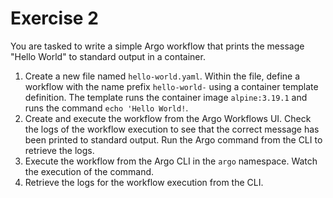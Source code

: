 # Exercise 2

You are tasked to write a simple Argo workflow that prints the message "Hello World" to standard output in a container.

1. Create a new file named `hello-world.yaml`. Within the file, define a workflow with the name prefix `hello-world-` using a container template definition. The template runs the container image `alpine:3.19.1` and runs the command `echo 'Hello World!`.
2. Create and execute the workflow from the Argo Workflows UI. Check the logs of the workflow execution to see that the correct message has been printed to standard output. Run the Argo command from the CLI to retrieve the logs.
3. Execute the workflow from the Argo CLI in the `argo` namespace. Watch the execution of the command.
4. Retrieve the logs for the workflow execution from the CLI.